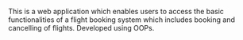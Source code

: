 This is a web application which enables users to access the basic functionalities of a flight
booking system which includes booking and cancelling of flights. Developed using OOPs.
